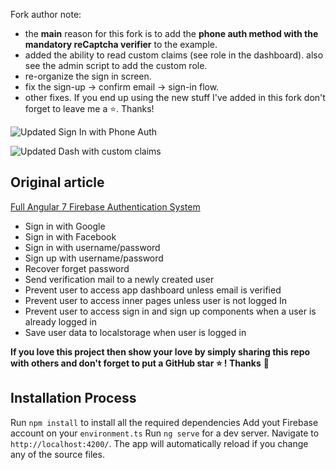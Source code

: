 Fork author note:
  - the **main** reason for this fork is to add the **phone auth method with the mandatory reCaptcha verifier** to the example.
  - added the ability to read custom claims (see role in the dashboard). also see the admin script to add the custom role.
  - re-organize the sign in screen.
  - fix the sign-up -> confirm email -> sign-in flow.
  - other fixes.
If you end up using the new stuff I've added in this fork don't forget to leave me a ⭐. Thanks!

![Updated Sign In with Phone Auth](https://github.com/danmincu/angularfirebase-authentication/blob/master/UpdatedSignIn..PNG?raw=true)

![Updated Dash with custom claims](https://github.com/danmincu/angularfirebase-authentication/blob/master/UpdatedDashboard.PNG?raw=true)


## Original article

[Full Angular 7 Firebase Authentication System](https://www.positronx.io/full-angular-7-firebase-authentication-system)

- Sign in with Google
- Sign in with Facebook
- Sign in with username/password
- Sign up with username/password
- Recover forget password
- Send verification mail to a newly created user
- Prevent user to access app dashboard unless email is verified
- Prevent user to access inner pages unless user is not logged In
- Prevent user to access sign in and sign up components when a user is already logged in
- Save user data to localstorage when user is logged in

**If you love this project then show your love by simply sharing this repo with others and don't forget to put a GitHub star ⭐ ! Thanks** :pray:



## Installation Process
Run `npm install` to install all the required dependencies
Add yout Firebase account on your `environment.ts`
Run `ng serve` for a dev server. Navigate to `http://localhost:4200/`. The app will automatically reload if you change any of the source files.
